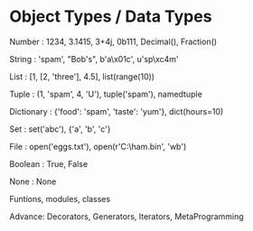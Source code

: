 # Object Types / Data Types

Number : 1234, 3.1415, 3+4j, 0b111, Decimal(), Fraction()

String : 'spam', "Bob's", b'a\x01c', u'sp\xc4m'

List : [1, [2, 'three'], 4.5], list(range(10))

Tuple : (1, 'spam', 4, 'U'), tuple('spam'), namedtuple

Dictionary : {'food': 'spam', 'taste': 'yum'}, dict(hours=10)

Set : set('abc'), {'a', 'b', 'c'}

File : open('eggs.txt'), open(r'C:\ham.bin', 'wb')

Boolean : True, False

None : None

Funtions, modules, classes

Advance: Decorators, Generators, Iterators, MetaProgramming
